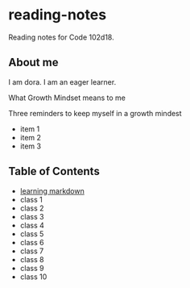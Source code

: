 # reading-notes
Reading notes for Code 102d18.

## About me
I am dora. I am an eager learner.

What Growth Mindset means to me

Three reminders to keep myself in a growth mindest
- item 1
- item 2
- item 3

## Table of Contents
- [learning markdown](learning_markdown.md)
- class 1
- class 2
- class 3
- class 4
- class 5
- class 6 
- class 7
- class 8
- class 9
- class 10
